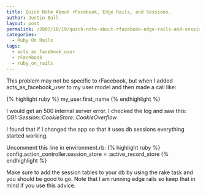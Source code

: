```yaml
---
title: Quick Note About rFacebook, Edge Rails, and Sessions.
author: Justin Ball
layout: post
permalink: /2007/10/19/quick-note-about-rfacebook-edge-rails-and-sessions/
categories:
  - Ruby On Rails
tags:
  - acts_as_facebook_user
  - rFacebook
  - ruby_on_rails
---
```


This problem may not be specific to rFacebook, but when I added acts_as_facebook_user to my user model and then made a call like:

{% highlight ruby %}
my_user.first_name
{% endhighlight %}

I would get an 500 internal server error.  I checked the log and saw this:
<i>CGI::Session::CookieStore::CookieOverflow</i>

I found that if I changed the app so that it uses db sessions everything started working.

Uncomment this line in environment.rb:
{% highlight ruby %}
config.action_controller.session_store = :active_record_store
{% endhighlight %}

Make sure to add the session tables to your db by using the rake task and you should be good to go.  Note that I am running edge rails so keep that in mind if you use this advice.
